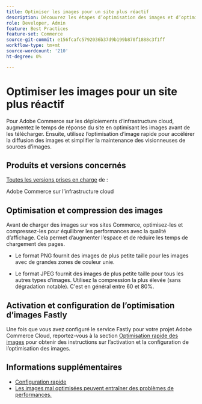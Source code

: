 ```yaml
---
title: Optimiser les images pour un site plus réactif
description: Découvrez les étapes d’optimisation des images et d’optimisation rapide des images pour optimiser le temps de réponse sur vos sites Adobe Commerce.
role: Developer, Admin
feature: Best Practices
feature-set: Commerce
source-git-commit: e156fcafc5792036b37d9b199b870f1888c3f1ff
workflow-type: tm+mt
source-wordcount: '210'
ht-degree: 0%

---
```



# Optimiser les images pour un site plus réactif

Pour Adobe Commerce sur les déploiements d’infrastructure cloud, augmentez le temps de réponse du site en optimisant les images avant de les télécharger. Ensuite, utilisez l’optimisation d’image rapide pour accélérer la diffusion des images et simplifier la maintenance des visionneuses de sources d’images.

## Produits et versions concernés

[Toutes les versions prises en charge](../../../release/versions.md) de :

Adobe Commerce sur l’infrastructure cloud


## Optimisation et compression des images

Avant de charger des images sur vos sites Commerce, optimisez-les et compressez-les pour équilibrer les performances avec la qualité d’affichage. Cela permet d’augmenter l’espace et de réduire les temps de chargement des pages.

- Le format PNG fournit des images de plus petite taille pour les images avec de grandes zones de couleur unie.

- Le format JPEG fournit des images de plus petite taille pour tous les autres types d’images. Utilisez la compression la plus élevée (sans dégradation notable). C&#39;est en général entre 60 et 80%.

## Activation et configuration de l’optimisation d’images Fastly

Une fois que vous avez configuré le service Fastly pour votre projet Adobe Commerce Cloud, reportez-vous à la section [Optimisation rapide des images](https://devdocs.magento.com/cloud/cdn/fastly-image-optimization.html) pour obtenir des instructions sur l’activation et la configuration de l’optimisation des images.

## Informations supplémentaires

- [Configuration rapide](https://devdocs.magento.com/cloud/cdn/configure-fastly.html)
- [Les images mal optimisées peuvent entraîner des problèmes de performances.](https://experienceleague.adobe.com/docs/commerce-knowledge-base/kb/troubleshooting/miscellaneous/file-storage-low-specific-page-loads-are-slow.html)
